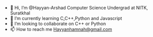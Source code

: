 - 👋 Hi, I’m @Hayyan-Arshad
Computer Science Undergrad at NITK, Suratkhal
- 🌱 I’m currently learning C,C++,Python and Javascript
- 💞️ I’m looking to collaborate on C++ or Python
- 📫 How to reach me Hayyanhamnah@gmail.com
<!---
Hayyan-Arshad/Hayyan-Arshad is a ✨ special ✨ repository because its `README.md` (this file) appears on your GitHub profile.
You can click the Preview link to take a look at your changes.
--->
